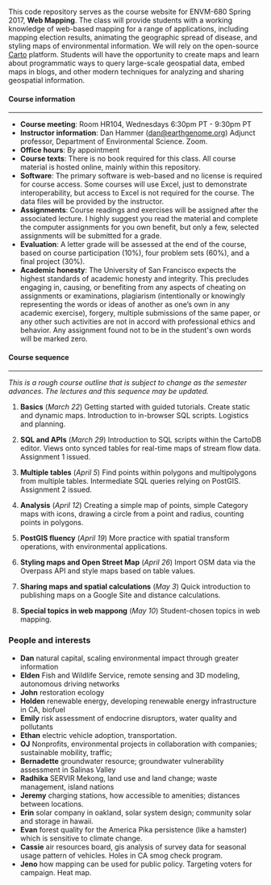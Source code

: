 This code repository serves as the course website for ENVM-680 Spring 2017, **Web Mapping**.  The class will provide students with a working knowledge of web-based mapping for a range of applications, including mapping election results, animating the geographic spread of disease, and styling maps of environmental information.  We will rely on the open-source [Carto](http://www.carto.com) platform.  Students will have the opportunity to create maps and learn about programmatic ways to query large-scale geospatial data, embed maps in blogs, and other modern techniques for analyzing and sharing geospatial information.  

#### Course information
----

- **Course meeting**: Room HR104, Wednesdays 6:30pm PT - 9:30pm PT
- **Instructor information**: Dan Hammer ([dan@earthgenome.org](mailto:dan@earthgenome.org)) Adjunct professor, Department of Environmental Science.  Zoom. 
- **Office hours**: By appointment
- **Course texts**: There is no book required for this class. All course material is hosted online, mainly within this repository.
- **Software**: The primary software is web-based and no license is required for course access.  Some courses will use Excel, just to demonstrate interoperability, but access to Excel is not required for the course.  The data files will be provided by the instructor.
- **Assignments**: Course readings and exercises will be assigned after the associated lecture. I highly suggest you read the material and complete the computer assignments for you own benefit, but only a few, selected assignments will be submitted for a grade.
- **Evaluation**: A letter grade will be assessed at the end of the course, based on course participation (10%), four problem sets (60%), and a final project (30%).
- **Academic honesty**: The University of San Francisco expects the highest standards of academic honesty and integrity. This precludes engaging in, causing, or benefiting from any aspects of cheating on assignments or examinations, plagiarism (intentionally or knowingly representing the words or ideas of another as one’s own in any academic exercise), forgery, multiple submissions of the same paper, or any other such activities are not in accord with professional ethics and behavior. Any assignment found not to be in the student's own words will be marked zero.

#### Course sequence
----
_This is a rough course outline that is subject to change as the semester advances.  The lectures and this sequence may be updated._

1. **Basics** (_March 22_)   Getting started with guided tutorials.  Create static and dynamic maps.  Introduction to in-browser SQL scripts.  Logistics and planning.  

2. **SQL and APIs** (_March 29_)  Introduction to SQL scripts within the CartoDB editor.  Views onto synced tables for real-time maps of stream flow data.  Assignment 1 issued.

3. **Multiple tables** (_April 5_) Find points within polygons and multipolygons from multiple tables. Intermediate SQL queries relying on PostGIS.  Assignment 2 issued.

4. **Analysis** (_April 12_)  Creating a simple map of points, simple Category maps with icons, drawing a circle from a point and radius, counting points in polygons.

5. **PostGIS fluency** (_April 19_) More practice with spatial transform operations, with environmental applications.

6. **Styling maps and Open Street Map** (_April 26_) Import OSM data via the Overpass API and style maps based on table values.

7. **Sharing maps and spatial calculations** (_May 3_) Quick introduction to publishing maps on a Google Site and distance calculations.

8. **Special topics in web mappong** (_May 10_) Student-chosen topics in web mapping.

### People and interests

- **Dan** natural capital, scaling environmental impact through greater information
- **Elden** Fish and Wildlife Service, remote sensing and 3D modeling, autonomous driving networks
- **John** restoration ecology
- **Holden** renewable energy, developing renewable energy infrastructure in CA, biofuel
- **Emily** risk assessment of endocrine disruptors, water quality and pollutants
- **Ethan** electric vehicle adoption, transportation.
- **OJ** Nonprofits, environmental projects in collaboration with companies; sustainable mobility, traffic; 
- **Bernadette** groundwater resource; groundwater vulnerability assessment in Salinas Valley
- **Radhika** SERVIR Mekong, land use and land change; waste management, island nations
- **Jeremy** charging stations, how accessible to amenities; distances between locations.
- **Erin** solar company in oakland, solar system design; community solar and storage in hawaii. 
- **Evan** forest quality for the America Pika persistence (like a hamster) which is sensitive to climate change.
- **Cassie** air resources board, gis analysis of survey data for seasonal usage pattern of vehicles. Holes in CA smog check program.  
- **Jeno** how mapping can be used for public policy.  Targeting voters for campaign.  Heat map.  

